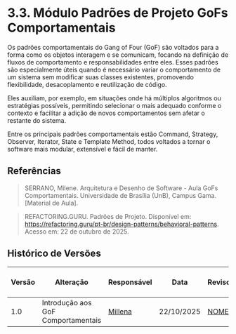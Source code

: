 # 3.3. Módulo Padrões de Projeto GoFs Comportamentais

Os padrões comportamentais do Gang of Four (GoF) são voltados para a forma como os objetos interagem e se comunicam, focando na definição de fluxos de comportamento e responsabilidades entre eles.
Esses padrões são especialmente úteis quando é necessário variar o comportamento de um sistema sem modificar suas classes existentes, promovendo flexibilidade, desacoplamento e reutilização de código.

Eles auxiliam, por exemplo, em situações onde há múltiplos algoritmos ou estratégias possíveis, permitindo selecionar o mais adequado conforme o contexto e facilitar a adição de novos comportamentos sem afetar o restante do sistema.

Entre os principais padrões comportamentais estão Command, Strategy, Observer, Iterator, State e Template Method, todos voltados a tornar o software mais modular, extensível e fácil de manter.

## Referências
>SERRANO, Milene. Arquitetura e Desenho de Software - Aula GoFs Comportamentais. Universidade de Brasília (UnB), Campus Gama. [Material de Aula].

>REFACTORING.GURU. Padrões de Projeto. Disponível em: https://refactoring.guru/pt-br/design-patterns/behavioral-patterns. Acesso em: 22 de outubro de 2025.

## Histórico de Versões
| Versão | Alteração | Responsável | Data | Revisor |  Detalhes da Revisão | Data da Revisão |
|--------|-----------|-------------|------|---------|----------------------|-----------------|
| 1.0 | Introdução aos GoF Comportamentais |  [Millena](https://github.com/MillenaQueiroz) | 22/10/2025 | [ NOME](https://github.com/SEUGITHUB) | ---  | XX/XX/XX |